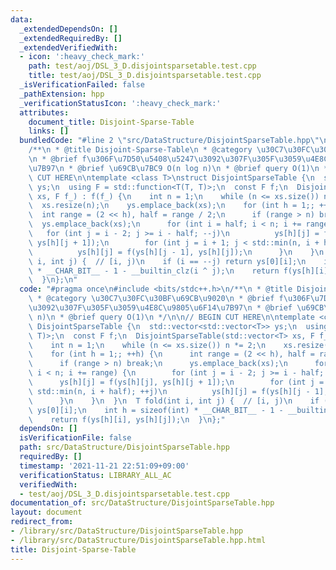 ```yaml
---
data:
  _extendedDependsOn: []
  _extendedRequiredBy: []
  _extendedVerifiedWith:
  - icon: ':heavy_check_mark:'
    path: test/aoj/DSL_3_D.disjointsparsetable.test.cpp
    title: test/aoj/DSL_3_D.disjointsparsetable.test.cpp
  _isVerificationFailed: false
  _pathExtension: hpp
  _verificationStatusIcon: ':heavy_check_mark:'
  attributes:
    document_title: Disjoint-Sparse-Table
    links: []
  bundledCode: "#line 2 \"src/DataStructure/DisjointSparseTable.hpp\"\n#include <bits/stdc++.h>\n\
    /**\n * @title Disjoint-Sparse-Table\n * @category \u30C7\u30FC\u30BF\u69CB\u9020\
    \n * @brief f\u306F\u7D50\u5408\u5247\u3092\u307F\u305F\u3059\u4E8C\u9805\u6F14\
    \u7B97\n * @brief \u69CB\u7BC9 O(n log n)\n * @brief query O(1)\n */\n\n// BEGIN\
    \ CUT HERE\n\ntemplate <class T>\nstruct DisjointSparseTable {\n  std::vector<std::vector<T>>\
    \ ys;\n  using F = std::function<T(T, T)>;\n  const F f;\n  DisjointSparseTable(std::vector<T>\
    \ xs, F f_) : f(f_) {\n    int n = 1;\n    while (n <= xs.size()) n *= 2;\n  \
    \  xs.resize(n);\n    ys.emplace_back(xs);\n    for (int h = 1;; ++h) {\n    \
    \  int range = (2 << h), half = range / 2;\n      if (range > n) break;\n    \
    \  ys.emplace_back(xs);\n      for (int i = half; i < n; i += range) {\n     \
    \   for (int j = i - 2; j >= i - half; --j)\n          ys[h][j] = f(ys[h][j],\
    \ ys[h][j + 1]);\n        for (int j = i + 1; j < std::min(n, i + half); ++j)\n\
    \          ys[h][j] = f(ys[h][j - 1], ys[h][j]);\n      }\n    }\n  }\n  T fold(int\
    \ i, int j) {  // [i, j)\n    if (i == --j) return ys[0][i];\n    int h = sizeof(int)\
    \ * __CHAR_BIT__ - 1 - __builtin_clz(i ^ j);\n    return f(ys[h][i], ys[h][j]);\n\
    \  }\n};\n"
  code: "#pragma once\n#include <bits/stdc++.h>\n/**\n * @title Disjoint-Sparse-Table\n\
    \ * @category \u30C7\u30FC\u30BF\u69CB\u9020\n * @brief f\u306F\u7D50\u5408\u5247\
    \u3092\u307F\u305F\u3059\u4E8C\u9805\u6F14\u7B97\n * @brief \u69CB\u7BC9 O(n log\
    \ n)\n * @brief query O(1)\n */\n\n// BEGIN CUT HERE\n\ntemplate <class T>\nstruct\
    \ DisjointSparseTable {\n  std::vector<std::vector<T>> ys;\n  using F = std::function<T(T,\
    \ T)>;\n  const F f;\n  DisjointSparseTable(std::vector<T> xs, F f_) : f(f_) {\n\
    \    int n = 1;\n    while (n <= xs.size()) n *= 2;\n    xs.resize(n);\n    ys.emplace_back(xs);\n\
    \    for (int h = 1;; ++h) {\n      int range = (2 << h), half = range / 2;\n\
    \      if (range > n) break;\n      ys.emplace_back(xs);\n      for (int i = half;\
    \ i < n; i += range) {\n        for (int j = i - 2; j >= i - half; --j)\n    \
    \      ys[h][j] = f(ys[h][j], ys[h][j + 1]);\n        for (int j = i + 1; j <\
    \ std::min(n, i + half); ++j)\n          ys[h][j] = f(ys[h][j - 1], ys[h][j]);\n\
    \      }\n    }\n  }\n  T fold(int i, int j) {  // [i, j)\n    if (i == --j) return\
    \ ys[0][i];\n    int h = sizeof(int) * __CHAR_BIT__ - 1 - __builtin_clz(i ^ j);\n\
    \    return f(ys[h][i], ys[h][j]);\n  }\n};"
  dependsOn: []
  isVerificationFile: false
  path: src/DataStructure/DisjointSparseTable.hpp
  requiredBy: []
  timestamp: '2021-11-21 22:51:09+09:00'
  verificationStatus: LIBRARY_ALL_AC
  verifiedWith:
  - test/aoj/DSL_3_D.disjointsparsetable.test.cpp
documentation_of: src/DataStructure/DisjointSparseTable.hpp
layout: document
redirect_from:
- /library/src/DataStructure/DisjointSparseTable.hpp
- /library/src/DataStructure/DisjointSparseTable.hpp.html
title: Disjoint-Sparse-Table
---
```

